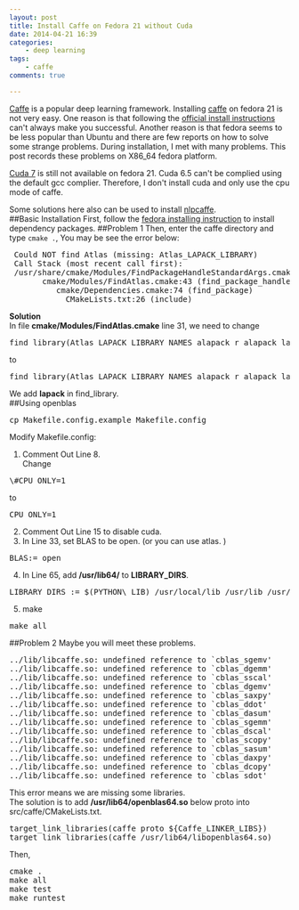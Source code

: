 ```yaml
---
layout: post
title: Install Caffe on Fedora 21 without Cuda
date: 2014-04-21 16:39
categories: 
    - deep learning
tags:
    - caffe
comments: true

---
```

[Caffe](https://github.com/BVLC/caffe) is a popular deep learning framework. 
Installing [caffe](https://github.com/BVLC/caffe) on fedora 21 is not very easy. 
One reason is that following the [official install instructions](http://caffe.berkeleyvision.org/installation.html) can't always make you successful.
Another reason is that fedora seems to be less popular than Ubuntu and there are few reports on how to solve some strange problems. 
During installation, I met with many problems. This post records these problems on X86\_64 fedora platform.  

[Cuda 7](https://developer.nvidia.com/cuda-downloads) is still not available on fedora 21. 
Cuda 6.5 can't be complied using the default gcc complier. 
Therefore, I don't install cuda and only use the cpu mode of caffe.   

Some solutions here also can be used to install [nlpcaffe](https://github.com/Russell91/nlpcaffe).  
##Basic Installation
First, follow the [fedora installing instruction](http://caffe.berkeleyvision.org/install_yum.html) to install dependency packages. 
##Problem 1
Then, enter the caffe directory and type ``cmake .``, You may be see the error below:
<pre>
 Could NOT find Atlas (missing: Atlas_LAPACK_LIBRARY)
 Call Stack (most recent call first):
 /usr/share/cmake/Modules/FindPackageHandleStandardArgs.cmake:343 (_FPHSA_FAILURE_MESSAGE)
       cmake/Modules/FindAtlas.cmake:43 (find_package_handle_standard_args)
          cmake/Dependencies.cmake:74 (find_package)
            CMakeLists.txt:26 (include)
</pre>
**Solution**  
In file **cmake/Modules/FindAtlas.cmake** line 31, we need to change  
<pre>
find_library(Atlas_LAPACK_LIBRARY NAMES alapack_r alapack lapack_atlas PATHS ${Atlas_LIB_SEARCH_PATHS})
</pre>
to  
<pre>
find_library(Atlas_LAPACK_LIBRARY NAMES alapack_r alapack lapack_atlas lapack PATHS ${Atlas_LIB_SEARCH_PATHS})
</pre>
We add **lapack** in find\_library.  
##Using openblas
<pre>
cp Makefile.config.example Makefile.config
</pre>
Modify Makefile.config:  
1. Comment Out Line 8.   
Change  
<pre>
\#CPU_ONLY=1
</pre>
to  
<pre>
CPU_ONLY=1
</pre>
2. Comment Out Line 15 to disable cuda.  
3. In Line 33, set BLAS to be open. (or you can use atlas. ) 
<pre>
BLAS:= open
</pre>
4. In Line 65, add **/usr/lib64/** to **LIBRARY\_DIRS**.   
<pre>
LIBRARY_DIRS := $(PYTHON\_LIB) /usr/local/lib /usr/lib /usr/lib64
</pre>
5. make
<pre>
make all
</pre>
##Problem 2
Maybe you will meet these problems.
<pre>
../lib/libcaffe.so: undefined reference to `cblas_sgemv'
../lib/libcaffe.so: undefined reference to `cblas_dgemm'
../lib/libcaffe.so: undefined reference to `cblas_sscal'
../lib/libcaffe.so: undefined reference to `cblas_dgemv'
../lib/libcaffe.so: undefined reference to `cblas_saxpy'
../lib/libcaffe.so: undefined reference to `cblas_ddot'
../lib/libcaffe.so: undefined reference to `cblas_dasum'
../lib/libcaffe.so: undefined reference to `cblas_sgemm'
../lib/libcaffe.so: undefined reference to `cblas_dscal'
../lib/libcaffe.so: undefined reference to `cblas_scopy'
../lib/libcaffe.so: undefined reference to `cblas_sasum'
../lib/libcaffe.so: undefined reference to `cblas_daxpy'
../lib/libcaffe.so: undefined reference to `cblas_dcopy'
../lib/libcaffe.so: undefined reference to `cblas_sdot'
</pre>
This error means we are missing some libraries.   
The solution is to add **/usr/lib64/openblas64.so** below proto into src/caffe/CMakeLists.txt.  
<pre>
target_link_libraries(caffe proto ${Caffe_LINKER_LIBS})
target_link_libraries(caffe /usr/lib64/libopenblas64.so)
</pre>
Then,
<pre>
cmake .
make all
make test
make runtest
</pre>
